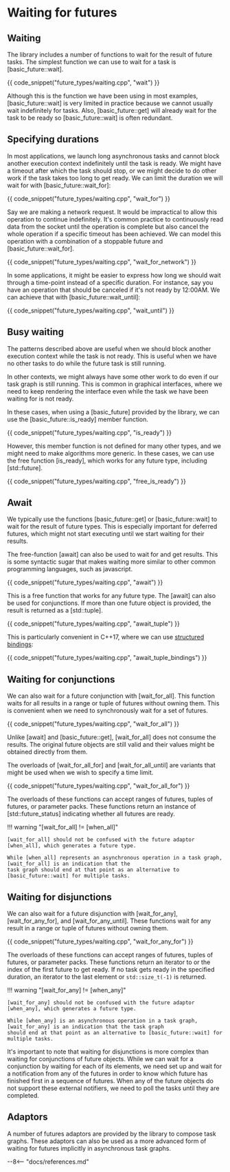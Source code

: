 # Waiting for futures

## Waiting

The library includes a number of functions to wait for the result of future tasks. The simplest function we can use to
wait for a task is [basic_future::wait].

{{ code_snippet("future_types/waiting.cpp", "wait") }}

Although this is the function we have been using in most examples, [basic_future::wait] is very limited in practice
because we cannot usually wait indefinitely for tasks. Also, [basic_future::get] will already wait for the task to be
ready so [basic_future::wait] is often redundant.

## Specifying durations

In most applications, we launch long asynchronous tasks and cannot block another execution context indefinitely until
the task is ready. We might have a timeout after which the task should stop, or we might decide to do other work if the
task takes too long to get ready. We can limit the duration we will wait for with [basic_future::wait_for]:

{{ code_snippet("future_types/waiting.cpp", "wait_for") }}

Say we are making a network request. It would be impractical to allow this operation to continue indefinitely. It's
common practice to continuously read data from the socket until the operation is complete but also cancel the whole
operation if a specific timeout has been achieved. We can model this operation with a combination of a stoppable future
and [basic_future::wait_for].

{{ code_snippet("future_types/waiting.cpp", "wait_for_network") }}

In some applications, it might be easier to express how long we should wait through a time-point instead of a specific
duration. For instance, say you have an operation that should be canceled if it's not ready by 12:00AM. We can achieve
that with [basic_future::wait_until]:

{{ code_snippet("future_types/waiting.cpp", "wait_until") }}

## Busy waiting

The patterns described above are useful when we should block another execution context while the task is not ready. This
is useful when we have no other tasks to do while the future task is still running.

In other contexts, we might always have some other work to do even if our task graph is still running. This is common in
graphical interfaces, where we need to keep rendering the interface even while the task we have been waiting for is not
ready.

In these cases, when using a [basic_future] provided by the library, we can use the [basic_future::is_ready] member
function.

{{ code_snippet("future_types/waiting.cpp", "is_ready") }}

However, this member function is not defined for many other types, and we might need to make algorithms more generic. In
these cases, we can use the free function [is_ready], which works for any future type, including [std::future].

{{ code_snippet("future_types/waiting.cpp", "free_is_ready") }}

## Await

We typically use the functions [basic_future::get] or [basic_future::wait] to wait for the result of future types. This
is especially important for deferred futures, which might not start executing until we start waiting for their results.

The free-function [await] can also be used to wait for and get results. This is some syntactic sugar that makes waiting
more similar to other common programming languages, such as javascript.

{{ code_snippet("future_types/waiting.cpp", "await") }}

This is a free function that works for any future type. The [await] can also be used for conjunctions. If more than one
future object is provided, the result is returned as a [std::tuple].

{{ code_snippet("future_types/waiting.cpp", "await_tuple") }}

This is particularly convenient in C++17, where we can
use [structured bindings](https://en.cppreference.com/w/cpp/language/structured_binding):

{{ code_snippet("future_types/waiting.cpp", "await_tuple_bindings") }}

## Waiting for conjunctions

We can also wait for a future conjunction with [wait_for_all]. This function waits for all results in a range or tuple
of futures without owning them. This is convenient when we need to synchronously wait for a set of futures.

{{ code_snippet("future_types/waiting.cpp", "wait_for_all") }}

Unlike [await] and [basic_future::get], [wait_for_all] does not consume the results. The original future objects are
still valid and their values might be obtained directly from them.

The overloads of [wait_for_all_for] and [wait_for_all_until] are variants that might be used when we wish to specify a
time limit.

{{ code_snippet("future_types/waiting.cpp", "wait_for_all_for") }}

The overloads of these functions can accept ranges of futures, tuples of futures, or parameter packs. These functions
return an instance of [std::future_status] indicating whether all futures are ready.

!!! warning "[wait_for_all] != [when_all]"

    [wait_for_all] should not be confused with the future adaptor [when_all], which generates a future type.

    While [when_all] represents an asynchronous operation in a task graph, [wait_for_all] is an indication that the
    task graph should end at that point as an alternative to [basic_future::wait] for multiple tasks.

## Waiting for disjunctions

We can also wait for a future disjunction with [wait_for_any], [wait_for_any_for], and [wait_for_any_until]. These
functions wait for any result in a range or tuple of futures without owning them.

{{ code_snippet("future_types/waiting.cpp", "wait_for_any_for") }}

The overloads of these functions can accept ranges of futures, tuples of futures, or parameter packs. These functions
return an iterator to or the index of the first future to get ready. If no task gets ready in the specified duration, an
iterator to the last element or `std::size_t(-1)` is returned.

!!! warning "[wait_for_any] != [when_any]"

    [wait_for_any] should not be confused with the future adaptor [when_any], which generates a future type.

    While [when_any] is an asynchronous operation in a task graph, [wait_for_any] is an indication that the task graph 
    should end at that point as an alternative to [basic_future::wait] for multiple tasks.

It's important to note that waiting for disjunctions is more complex than waiting for conjunctions of future objects.
While we can wait for a conjunction by waiting for each of its elements, we need set up and wait for a notification from
any of the futures in order to know which future has finished first in a sequence of futures. When any of the future
objects do not support these external notifiers, we need to poll the tasks until they are completed.

## Adaptors

A number of futures adaptors are provided by the library to compose task graphs. These adaptors can also be used as a
more advanced form of waiting for futures implicitly in asynchronous task graphs.

--8<-- "docs/references.md"